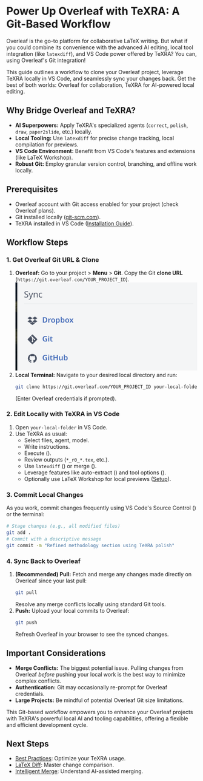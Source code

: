 # Power Up Overleaf with TeXRA: A Git-Based Workflow

Overleaf is the go-to platform for collaborative LaTeX writing. But what if you could combine its convenience with the advanced AI editing, local tool integration (like `latexdiff`), and VS Code power offered by TeXRA? You can, using Overleaf\'s Git integration!

This guide outlines a workflow to clone your Overleaf project, leverage TeXRA locally in VS Code, and seamlessly sync your changes back. Get the best of both worlds: Overleaf for collaboration, TeXRA for AI-powered local editing.

## Why Bridge Overleaf and TeXRA?

- **AI Superpowers:** Apply TeXRA\'s specialized agents (`correct`, `polish`, `draw`, `paper2slide`, etc.) locally.
- **Local Tooling:** Use `latexdiff` for precise change tracking, local compilation for previews.
- **VS Code Environment:** Benefit from VS Code\'s features and extensions (like LaTeX Workshop).
- **Robust Git:** Employ granular version control, branching, and offline work locally.

## Prerequisites

- Overleaf account with Git access enabled for your project (check Overleaf plans).
- Git installed locally ([git-scm.com](https://git-scm.com/downloads)).
- TeXRA installed in VS Code ([Installation Guide](./installation.md)).

## Workflow Steps

### 1. Get Overleaf Git URL & Clone

1.  **Overleaf:** Go to your project > **Menu** > **Git**. Copy the Git **clone URL** (`https://git.overleaf.com/YOUR_PROJECT_ID`).
    ![Overleaf Git Menu](/images/overleaf-git.png)
2.  **Local Terminal:** Navigate to your desired local directory and run:
    ```bash
    git clone https://git.overleaf.com/YOUR_PROJECT_ID your-local-folder
    ```
    (Enter Overleaf credentials if prompted).

### 2. Edit Locally with TeXRA in VS Code

1.  Open `your-local-folder` in VS Code.
2.  Use TeXRA as usual:
    - Select files, agent, model.
    - Write instructions.
    - Execute (<i class="codicon codicon-play"></i>).
    - Review outputs (`*_r0_*.tex`, etc.).
    - Use `latexdiff` (<i class="codicon codicon-diff-single"></i>) or merge (<i class="codicon codicon-merge"></i>).
    - Leverage features like auto-extract (<i class="codicon codicon-wand"></i>) and tool options (<i class="codicon codicon-tools"></i>).
    - Optionally use LaTeX Workshop for local previews ([Setup](./latex-compilation.md)).

### 3. Commit Local Changes

As you work, commit changes frequently using VS Code\'s Source Control (<i class="codicon codicon-source-control"></i>) or the terminal:

```bash
# Stage changes (e.g., all modified files)
git add .
# Commit with a descriptive message
git commit -m "Refined methodology section using TeXRA polish"
```

### 4. Sync Back to Overleaf

1.  **(Recommended) Pull:** Fetch and merge any changes made directly on Overleaf since your last pull:
    ```bash
    git pull
    ```
    Resolve any merge conflicts locally using standard Git tools.
2.  **Push:** Upload your local commits to Overleaf:
    ```bash
    git push
    ```
    Refresh Overleaf in your browser to see the synced changes.

## Important Considerations

- **Merge Conflicts:** The biggest potential issue. Pulling changes from Overleaf _before_ pushing your local work is the best way to minimize complex conflicts.
- **Authentication:** Git may occasionally re-prompt for Overleaf credentials.
- **Large Projects:** Be mindful of potential Overleaf Git size limitations.

This Git-based workflow empowers you to enhance your Overleaf projects with TeXRA\'s powerful local AI and tooling capabilities, offering a flexible and efficient development cycle.

## Next Steps

- [Best Practices](./best-practices.md): Optimize your TeXRA usage.
- [LaTeX Diff](./latex-diff.md): Master change comparison.
- [Intelligent Merge](./intelligent-merge.md): Understand AI-assisted merging.
